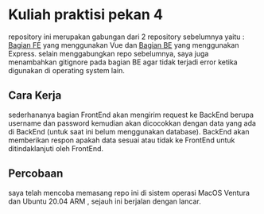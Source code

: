# Kuliah praktisi pekan 4

repository ini merupakan gabungan dari 2 repository sebelumnya yaitu : [Bagian FE](https://github.com/askarhabibulloh/pekanKedua) yang menggunakan Vue dan [Bagian BE](https://github.com/askarhabibulloh/pekanKetiga) yang menggunakan Express. selain menggabungkan repo sebelumnya, saya juga menambahkan gitignore pada bagian BE agar tidak terjadi error ketika digunakan di operating system lain.

## Cara Kerja

sederhananya bagian FrontEnd akan mengirim request ke BackEnd berupa username dan password kemudian akan dicocokkan dengan data yang ada di BackEnd (untuk saat ini belum menggunakan database). BackEnd akan memberikan respon apakah data sesuai atau tidak ke FrontEnd untuk ditindaklanjuti oleh FrontEnd.

## Percobaan

saya telah mencoba memasang repo ini di sistem operasi MacOS Ventura dan Ubuntu 20.04 ARM , sejauh ini berjalan dengan lancar.

